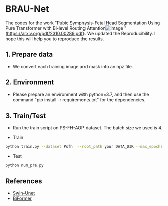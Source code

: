 # BRAU-Net
The codes for the work "Pubic Symphysis-Fetal Head Segmentation Using Pure Transformer with Bi-level Routing Attention![image](https://github.com/Caipengzhou/BRAU-Net/assets/137134423/b3bf0172-4dd4-41a3-91c2-f4b0cbbff6f1)
"(https://arxiv.org/pdf/2310.00289.pdf). We updated the Reproducibility. I hope this will help you to reproduce the results.

## 1. Prepare data
- We convert each training image and mask into an npz file.

## 2. Environment
- Please prepare an environment with python=3.7, and then use the command "pip install -r requirements.txt" for the dependencies.
  
## 3. Train/Test

- Run the train script on PS-FH-AOP dataset. The batch size we used is 4. 

- Train

```bash
python train.py --dataset Psfh  --root_path your DATA_DIR --max_epochs 100 --output_dir your OUT_DIR  --img_size 256 --base_lr 0.001 --batch_size 4
```

- Test 

```bash
python num_pre.py
```

## References
* [Swin-Unet](https://github.com/HuCaoFighting/Swin-Unet)
* [BiFormer](https://github.com/rayleizhu/BiFormer)

